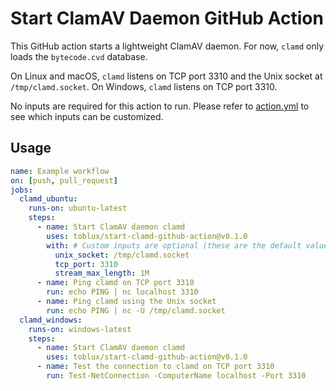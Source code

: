 # Start ClamAV Daemon GitHub Action

This GitHub action starts a lightweight ClamAV daemon. For now, `clamd` only loads the `bytecode.cvd` database.

On Linux and macOS, `clamd` listens on TCP port 3310 and the Unix socket at `/tmp/clamd.socket`. On Windows, `clamd` listens on TCP port 3310.

No inputs are required for this action to run. Please refer to [action.yml](action.yml) to see which inputs can be customized.

## Usage

```yaml
name: Example workflow
on: [push, pull_request]
jobs:
  clamd_ubuntu:
    runs-on: ubuntu-latest
    steps:
      - name: Start ClamAV daemon clamd
        uses: toblux/start-clamd-github-action@v0.1.0
        with: # Custom inputs are optional (these are the default values)
          unix_socket: /tmp/clamd.socket
          tcp_port: 3310
          stream_max_length: 1M
      - name: Ping clamd on TCP port 3310
        run: echo PING | nc localhost 3310
      - name: Ping clamd using the Unix socket
        run: echo PING | nc -U /tmp/clamd.socket
  clamd_windows:
    runs-on: windows-latest
    steps:
      - name: Start ClamAV daemon clamd
        uses: toblux/start-clamd-github-action@v0.1.0
      - name: Test the connection to clamd on TCP port 3310
        run: Test-NetConnection -ComputerName localhost -Port 3310
```
